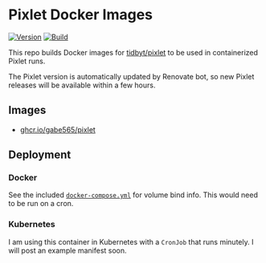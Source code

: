# Pixlet Docker Images

<!--renovate repo=tidbyt.dev/pixlet -->
[![Version](https://img.shields.io/badge/Version-v0.26.0-informational?style=flat)](https://github.com/gabe565/docker-pixlet/pkgs/container/pixlet)
[![Build](https://github.com/gabe565/docker-pixlet/actions/workflows/build.yml/badge.svg)](https://github.com/gabe565/docker-pixlet/actions/workflows/build.yml)

This repo builds Docker images for [tidbyt/pixlet](https://github.com/tidbyt/pixlet) to be used in containerized Pixlet runs.

The Pixlet version is automatically updated by Renovate bot, so new Pixlet releases will be available within a few hours.

## Images

- [ghcr.io/gabe565/pixlet](https://github.com/gabe565/docker-pixlet/pkgs/container/pixlet)

## Deployment

### Docker

See the included [`docker-compose.yml`](docker-compose.yml) for volume bind info. This would need to be run on a cron.

### Kubernetes

I am using this container in Kubernetes with a `CronJob` that runs minutely. I will post an example manifest soon.
